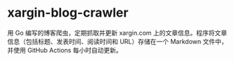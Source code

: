 # xargin-blog-crawler
用 Go 编写的博客爬虫，定期抓取并更新 xargin.com 上的文章信息。程序将文章信息（包括标题、发表时间、阅读时间和 URL）存储在一个 Markdown 文件中，并使用 GitHub Actions 每小时自动更新。
